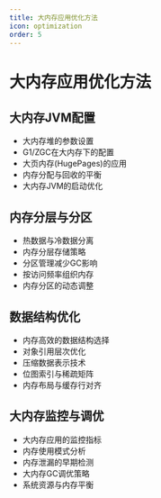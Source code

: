 ```yaml
---
title: 大内存应用优化方法
icon: optimization
order: 5
---
```


# 大内存应用优化方法

## 大内存JVM配置

- 大内存堆的参数设置
- G1/ZGC在大内存下的配置
- 大页内存(HugePages)的应用
- 内存分配与回收的平衡
- 大内存JVM的启动优化

## 内存分层与分区

- 热数据与冷数据分离
- 内存分层存储策略
- 分区管理减少GC影响
- 按访问频率组织内存
- 内存分区的动态调整

## 数据结构优化

- 内存高效的数据结构选择
- 对象引用层次优化
- 压缩数据表示技术
- 位图索引与稀疏矩阵
- 内存布局与缓存行对齐

## 大内存监控与调优

- 大内存应用的监控指标
- 内存使用模式分析
- 内存泄漏的早期检测
- 大内存GC调优策略
- 系统资源与内存平衡
